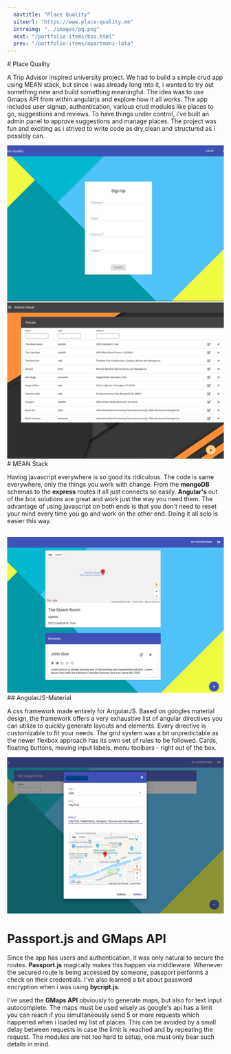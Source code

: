 ```yaml
---
  navtitle: "Place Quality"
  siteurl: "https://www.place-quality.me"
  introimg: "../images/pq.png"
  next: "/portfolio-items/bso.html"
  prev: "/portfolio-items/apartmani-lota"
---
```

<div id="introduction" class="anchor"></div>
# Place Quality

A Trip Advisor inspired university project. We had to build a simple crud app using MEAN stack, but since i was already long into it, i wanted to try out something new and build something meaningful. The idea was to use Gmaps API from within angularjs and explore how it all works. The app includes user signup, authentication, various crud modules like places to go, suggestions and reviews. To have things under control, i've built an admin panel to approve suggestions and manage places. The project was fun and exciting as i strived to write code as dry,clean and structured as i possibly can.

<img src="../images/place-quality/pq-signup.png" class="img-fluid shadow mt-5">
<img src="../images/place-quality/pq-admin1.png" class="img-fluid shadow mt-5 mb-5">
<div id="technologies" class="anchor"></div>
# MEAN Stack

Having javascript everywhere is so good its ridiculous. The code is same everywhere, only the things you work with change. From the **mongoDB** schemas to the **express** routes it all just connects so easily. **Angular's** out of the box solutions are great and work just the way you need them. The advantage of using javascript on both ends is that you don't need to reset your mind every time you go and work on the other end. Doing it all solo is easier this way.

## <i class="devicon-mongodb-plain"></i> <i class="devicon-express-original"></i> <i class="devicon-angularjs-plain"></i> <i class="devicon-nodejs-plain"></i>

<img src="../images/place-quality/pq-reviews.png" class="img-fluid shadow mt-5 mb-5">

<div id="experience" class="anchor"></div>
## AngularJS-Material

A css framework made entirely for AngularJS. Based on googles material design, the framework offers a very exhaustive list of angular directives you can utilize to quickly generate layouts and elements. Every directive is customizable to fit your needs. The grid system was a bit unpredictable as the newer flexbox approach has its own set of rules to be followed. Cards, floating buttons, moving input labels, menu toolbars - right out of the box.

<img src="../images/place-quality/pq-suggestion.png" class="img-fluid shadow mt-5 mb-5">

# Passport.js and GMaps API

Since the app has users and authentication, it was only natural to secure the routes. **Passport.js** magically makes this happen via middleware. Whenever the secured route is being accessed by someone, passport performs a check on their credentials. I've also learned a bit about password encryption when i was using **bycript.js**.

I've used the **GMaps API** obviously to generate maps, but also for text input autocomplete. The maps must be used wisely as google's api has a limit you can reach if you simultaneously send 5 or more requests which happened when i loaded my list of places. This can be avoided by a small delay between requests in case the limit is reached and by repeating the request. The modules are not too hard to setup, one must only bear such details in mind.




